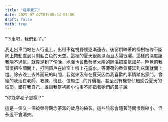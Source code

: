 ```yaml
---
title: "每年夏天"
date: 2025-07-07T01:08:34-05:00
draft: false
math: true
---
```


“下車吧，我們到了。”

我走出車門站在人行道上，出租車從視野裡逐漸遠去，後窗倒映著的柳樹枝條不斷向上捲動直到只剩藍白色的天空。這裡的夏天很潮濕而且太陽很曬。這樣的濕度讓我喘不過氣。就算是到了傍晚，地面也會散發著太陽的餘溫把空氣加熱。睡覺前我習慣把空調關上，打開窗戶在紗窗上噴上花露水。等薄荷的香氣蔓延到床頭就關上燈。除去晚上去外面玩的時間，我從來沒有在夏天因為我喜歡的事情踏出家門。曾經的我活在老師、教練、班長、值周生...的評價裡，甚至沒有機會仔細感受夏天的細節。錯在我自己，誰讓我當初膽小怕事不能指著牠們的鼻子說

“你能拿老子怎樣？”

這是一個又一個被榮辱觀念荼毒的歲月的縮影。這些陰影會隨著時間慢慢縮小，但永遠不會消失。
